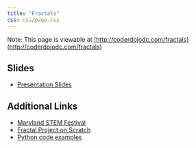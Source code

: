 ```yaml
---
title: "Fractals"
css: css/page.css
---
```


Note: This page is viewable at [http://coderdojodc.com/fractals](http://coderdojodc.com/fractals)

## Slides

* [Presentation Slides](slides.html)

## Additional Links

* [Maryland STEM Festival](https://marylandstemfestival.org)
* [Fractal Project on Scratch](https://scratch.mit.edu/projects/341521071)
* [Python code examples](https://github.com/CoderDojoDC/fractals/python/)
